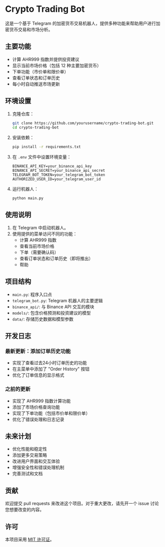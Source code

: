 # Crypto Trading Bot

这是一个基于 Telegram 的加密货币交易机器人，提供多种功能来帮助用户进行加密货币交易和市场分析。

## 主要功能

- 计算 AHR999 指数并提供投资建议
- 显示当前市场价格（包括 12 种主要加密货币）
- 下单功能（市价单和限价单）
- 查看订单状态和订单历史
- 每小时自动推送市场更新

## 环境设置

1. 克隆仓库：
   ```bash
   git clone https://github.com/yourusername/crypto-trading-bot.git
   cd crypto-trading-bot
   ```

2. 安装依赖：
   ```bash
   pip install -r requirements.txt
   ```

3. 在 `.env` 文件中设置环境变量：
   ```
   BINANCE_API_KEY=your_binance_api_key
   BINANCE_API_SECRET=your_binance_api_secret
   TELEGRAM_BOT_TOKEN=your_telegram_bot_token
   AUTHORIZED_USER_ID=your_telegram_user_id
   ```

4. 运行机器人：
   ```bash
   python main.py
   ```

## 使用说明

1. 在 Telegram 中启动机器人。
2. 使用提供的菜单访问不同的功能：
   - 计算 AHR999 指数
   - 查看当前市场价格
   - 下单（需要确认码）
   - 查看订单状态和订单历史（即将推出）
   - 帮助

## 项目结构

- `main.py`: 程序入口点
- `telegram_bot.py`: Telegram 机器人的主要逻辑
- `binance_api/`: 与 Binance API 交互的模块
- `models/`: 包含价格预测和投资建议的模型
- `data/`: 存储历史数据和模型参数

## 开发日志

### 最新更新：添加订单历史功能

- 实现了查看过去24小时订单历史的功能
- 在主菜单中添加了 "Order History" 按钮
- 优化了订单信息的显示格式

### 之前的更新

- 实现了 AHR999 指数计算功能
- 添加了市场价格查询功能
- 实现了下单功能（包括市价单和限价单）
- 优化了错误处理和日志记录

## 未来计划

- 优化性能和稳定性
- 添加更多交易策略
- 改进用户界面和交互体验
- 增强安全性和错误处理机制
- 完善测试和文档

## 贡献

欢迎提交 pull requests 来改进这个项目。对于重大更改，请先开一个 issue 讨论您想要改变的内容。

## 许可

本项目采用 [MIT 许可证](https://choosealicense.com/licenses/mit/)。
